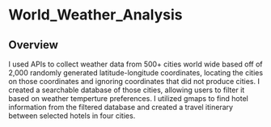 # World_Weather_Analysis

## Overview

I used APIs to collect weather data from 500+ cities world wide based off of 2,000 randomly generated latitude-longitude coordinates, locating the cities on those coordinates and ignoring coordinates that did not produce cities. I created a searchable database of those cities, allowing users to filter it based on weather temperture preferences. I utilized gmaps to find hotel information from the filtered database and created a travel itinerary between selected hotels in four cities. 
